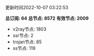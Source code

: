 更新时间2022-10-07 03:22:53

**总订阅: 64**
**总节点: 8572**
**有效节点: 2009**
- v2ray节点: 1803
- ssr节点: 2
- trojan节点: 85
- ss节点: 119
